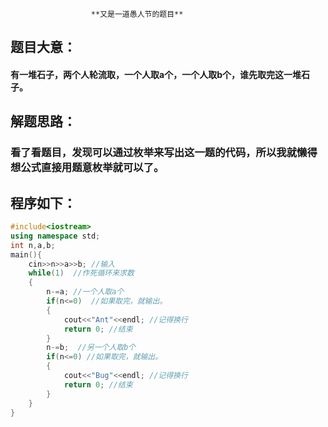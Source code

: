                       **又是一道愚人节的题目**

## 题目大意：

#### 有一堆石子，两个人轮流取，一个人取a个，一个人取b个，谁先取完这一堆石子。

## 解题思路：

### 看了看题目，发现可以通过枚举来写出这一题的代码，所以我就懒得想公式直接用题意枚举就可以了。

## 程序如下：
```cpp
#include<iostream>
using namespace std;
int n,a,b;
main(){
    cin>>n>>a>>b; //输入
    while(1)  //作死循环来求数
    {
    	n-=a; //一个人取a个
    	if(n<=0)  //如果取完，就输出。
    	{
    		cout<<"Ant"<<endl; //记得换行
    		return 0; //结束
    	}
    	n-=b;  //另一个人取b个
    	if(n<=0) //如果取完，就输出。
        {
        	cout<<"Bug"<<endl; //记得换行
        	return 0; //结束
        }
    }
}
```
